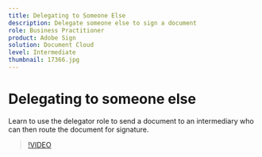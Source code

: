 ```yaml
---
title: Delegating to Someone Else
description: Delegate someone else to sign a document
role: Business Practitioner
product: Adobe Sign
solution: Document Cloud
level: Intermediate
thumbnail: 17366.jpg
---
```


# Delegating to someone else

Learn to use the delegator role to send a document to an intermediary who can then route the document for signature.

>[!VIDEO](https://video.tv.adobe.com/v/17366?hidetitle=true)